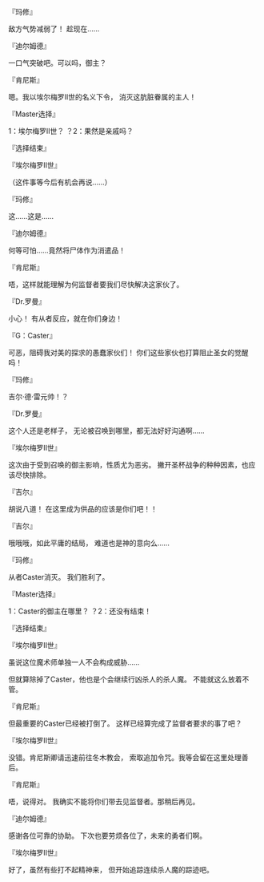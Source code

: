 『玛修』

敌方气势减弱了！
趁现在……

『迪尔姆德』

一口气突破吧。可以吗，御主？

『肯尼斯』

嗯。我以埃尔梅罗Ⅱ世的名义下令，
消灭这肮脏眷属的主人！

『Master选择』

1：埃尔梅罗Ⅱ世？
？2：果然是亲戚吗？

『选择结束』

『埃尔梅罗Ⅱ世』

（这件事等今后有机会再说……）

『玛修』

这……这是……

『迪尔姆德』

何等可怕……竟然将尸体作为消遣品！

『肯尼斯』

唔，这样就能理解为何监督者要我们尽快解决这家伙了。

『Dr.罗曼』

小心！
有从者反应，就在你们身边！

『G：Caster』

可恶，阻碍我对美的探求的愚蠢家伙们！
你们这些家伙也打算阻止圣女的觉醒吗！

『玛修』

吉尔·德·雷元帅！？

『Dr.罗曼』

这个人还是老样子，
无论被召唤到哪里，都无法好好沟通啊……

『埃尔梅罗Ⅱ世』

这次由于受到召唤的御主影响，性质尤为恶劣。
撇开圣杯战争的种种因素，也应该尽快排除。

『吉尔』

胡说八道！
在这里成为供品的应该是你们吧！！

『吉尔』

哦哦哦，如此平庸的结局，
难道也是神的意向么……

『玛修』

从者Caster消灭。
我们胜利了。

『Master选择』

1：Caster的御主在哪里？
？2：还没有结束！

『选择结束』

『埃尔梅罗Ⅱ世』

虽说这位魔术师单独一人不会构成威胁……

但就算除掉了Caster，他也是个会继续行凶杀人的杀人魔。
不能就这么放着不管。

『肯尼斯』

但最重要的Caster已经被打倒了。
这样已经算完成了监督者要求的事了吧？

『埃尔梅罗Ⅱ世』

没错。肯尼斯卿请迅速前往冬木教会，
索取追加令咒。我等会留在这里处理善后。

『肯尼斯』

唔，说得对。
我确实不能将你们带去见监督者。那稍后再见。

『迪尔姆德』

感谢各位可靠的协助。
下次也要劳烦各位了，未来的勇者们啊。

『埃尔梅罗Ⅱ世』

好了，虽然有些打不起精神来，
但开始追踪连续杀人魔的踪迹吧。

